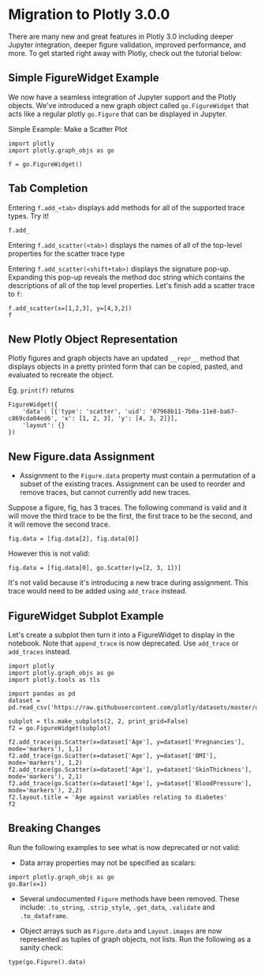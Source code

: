 # Migration to Plotly 3.0.0
There are many new and great features in Plotly 3.0 including deeper Jupyter integration, deeper figure validation, improved performance, and more. To get started right away with Plotly, check out the tutorial below:

## Simple FigureWidget Example
We now have a seamless integration of Jupyter support and the Plotly objects. We've introduced a new graph object called `go.FigureWidget` that acts like a regular plotly `go.Figure` that can be displayed in Jupyter.

Simple Example: Make a Scatter Plot
```
import plotly
import plotly.graph_objs as go

f = go.FigureWidget()
```

## Tab Completion
Entering ``f.add_<tab>`` displays add methods for all of the supported trace types. Try it!
```
f.add_
```

Entering `f.add_scatter(<tab>)` displays the names of all of the top-level properties for the scatter trace type

Entering `f.add_scatter(<shift+tab>)` displays the signature pop-up. Expanding this pop-up reveals the method doc string which contains the descriptions of all of the top level properties. Let's finish add a scatter trace to `f`:

```
f.add_scatter(x=[1,2,3], y=[4,3,2])
f
```

## New Plotly Object Representation
Plotly figures and graph objects have an updated `__repr__` method that displays objects in a pretty printed form that can be copied, pasted, and evaluated to recreate the object.

Eg. `print(f)` returns

```
FigureWidget({
    'data': [{'type': 'scatter', 'uid': '07968b11-7b0a-11e8-ba67-c869cda04ed6', 'x': [1, 2, 3], 'y': [4, 3, 2]}],
    'layout': {}
})
```

## New Figure.data Assignment
- Assignment to the `Figure.data` property must contain a permutation of a subset of the existing traces. Assignment can be used to reorder and remove traces, but cannot currently add new traces.

Suppose a figure, fig, has 3 traces. The following command is valid and it will move the third trace to be the first, the first trace to be the second, and it will remove the second trace.

```
fig.data = [fig.data[2], fig.data[0]]
```

However this is not valid:
```
fig.data = [fig.data[0], go.Scatter(y=[2, 3, 1])]
```

It's not valid because it's introducing a new trace during assignment. This trace would need to be added using `add_trace` instead.


## FigureWidget Subplot Example
Let's create a subplot then turn it into a FigureWidget to display in the notebook. Note that `append_trace` is now deprecated. Use `add_trace` or `add_traces` instead.

```
import plotly
import plotly.graph_objs as go
import plotly.tools as tls

import pandas as pd
dataset = pd.read_csv('https://raw.githubusercontent.com/plotly/datasets/master/diabetes.csv')

subplot = tls.make_subplots(2, 2, print_grid=False)
f2 = go.FigureWidget(subplot)

f2.add_trace(go.Scatter(x=dataset['Age'], y=dataset['Pregnancies'], mode='markers'), 1,1)
f2.add_trace(go.Scatter(x=dataset['Age'], y=dataset['BMI'], mode='markers'), 1,2)
f2.add_trace(go.Scatter(x=dataset['Age'], y=dataset['SkinThickness'], mode='markers'), 2,1)
f2.add_trace(go.Scatter(x=dataset['Age'], y=dataset['BloodPressure'], mode='markers'), 2,2)
f2.layout.title = 'Age against variables relating to diabetes'
f2
```

## Breaking Changes
Run the following examples to see what is now deprecated or not valid:

- Data array properties may not be specified as scalars:
```
import plotly.graph_objs as go
go.Bar(x=1)
```

- Several undocumented `Figure` methods have been removed. These include: `.to_string`, `.strip_style`, `.get_data`, `.validate` and `.to_dataframe`.

- Object arrays such as `Figure.data` and `Layout.images` are now represented as tuples of graph objects, not lists. Run the following as a sanity check:

```
type(go.Figure().data)
```
